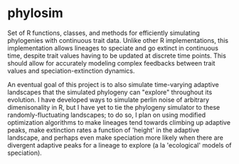 # phylosim
Set of R functions, classes, and methods for efficiently simulating phylogenies with continuous trait data. Unlike other R implementations, this implementation allows lineages to speciate and go extinct in continuous time, despite trait values having to be updated at discrete time points. This should allow for accurately modeling complex feedbacks between trait values and speciation-extinction dynamics.

An eventual goal of this project is to also simulate time-varying adaptive landscapes that the simulated phylogeny can "explore" throughout its evolution. I have developed ways to simulate perlin noise of arbitrary dimenisonality in R, but I have yet to tie the phylogeny simulator to these randomly-fluctuating landscapes; to do so, I plan on using modified optimization algorithms to make lineages tend towards climbing up adaptive peaks, make extinction rates a function of 'height' in the adaptive landscape, and perhaps even make speciation more likely when there are divergent adaptive peaks for a lineage to explore (a la 'ecological' models of speciation).
